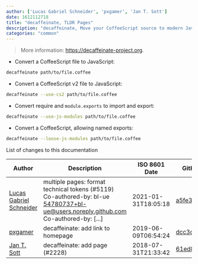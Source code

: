 ```yaml
---
author: ['Lucas Gabriel Schneider', 'pxgamer', 'Jan T. Sott']
date: 1612112718
title: "decaffeinate, TLDR Pages"
description: "decaffeinate, Move your CoffeeScript source to modern JavaScript."
categories: "common"
---
```

> More information: <https://decaffeinate-project.org>.

- Convert a CoffeeScript file to JavaScript:

```bash
decaffeinate path/to/file.coffee
```

- Convert a CoffeeScript v2 file to JavaScript:

```bash
decaffeinate --use-cs2 path/to/file.coffee
```

- Convert require and `module.exports` to import and export:

```bash
decaffeinate --use-js-modules path/to/file.coffee
```

- Convert a CoffeeScript, allowing named exports:

```bash
decaffeinate --loose-js-modules path/to/file.coffee
```
List of changes to this documentation


Author | Description | ISO 8601 Date | GitHub link
------|-----|-----|-----
[Lucas Gabriel Schneider](mailto:casdpa@gmail.com) | multiple pages: format technical tokens (#5119) Co-authored-by: bl-ue <54780737+bl-ue@users.noreply.github.com> Co-authored-by: [...] | 2021-01-31T18:05:18 | [a5fe31bc47ae](https://github.com/tldr-pages/tldr/commit/a5fe31bc47aece3efa5e66b52b3cf384f27d5d72)
[pxgamer](mailto:owzie123@gmail.com) | decaffeinate: add link to homepage | 2019-06-09T06:54:24 | [dcc3d04301bd](https://github.com/tldr-pages/tldr/commit/dcc3d04301bd4ce19b1b3f72b0e14af559b1d7ab)
[Jan T. Sott](mailto:jan@idleberg.com) | decaffeinate: add page (#2228) | 2018-07-31T21:33:42 | [61ed846787ae](https://github.com/tldr-pages/tldr/commit/61ed846787ae605278046803e2de66099267e7c6)


